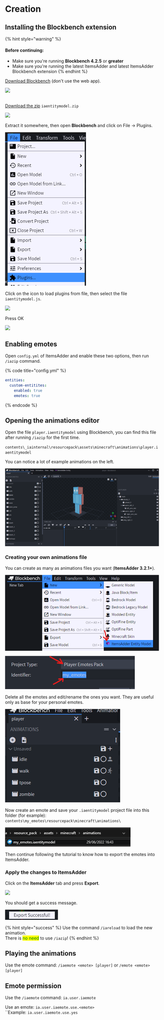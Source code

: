 # Creation

## Installing the Blockbench extension

{% hint style="warning" %}
#### Before continuing:

* Make sure you're running **Blockbench 4.2.5** or **greater**
* Make sure you're running the latest ItemsAdder and latest ItemsAdder Blockbench extension
{% endhint %}

[Download Blockbench](https://www.blockbench.net/) (don't use the web app).

![](<../../../.gitbook/assets/image (98) (1).png>)

\
[Download the zip](https://github.com/LoneDev6/itemsadder-entity/releases) `iaentitymodel.zip`

![](<../../../.gitbook/assets/image (61).png>)

Extract it somewhere, then open **Blockbench** and click on File -> Plugins.

![](<../../../.gitbook/assets/image (48) (1) (1).png>)

Click on the icon to load plugins from file, then select the file `iaentitymodel.js`.

![](<../../../.gitbook/assets/image (74) (1) (1).png>)

Press OK

![](<../../../.gitbook/assets/image (71).png>)

## Enabling emotes

Open `config.yml` of ItemsAdder and enable these two options, then run `/iazip` command.

{% code title="config.yml" %}
```yaml
entities:
  custom-entitites:
    enabled: true
    emotes: true
```
{% endcode %}

## Opening the animations editor

Open the file `player.iaentitymodel` using Blockbench, you can find this file after running `/iazip` for the first time.

`contents\_iainternal\resourcepack\assets\minecraft\animations\player.iaentitymodel`

You can notice a lot of example animations on the left.

![](<../../../.gitbook/assets/image (51) (3).png>)

### Creating your own animations file

You can create as many as animations files you want (**ItemsAdder 3.2.1+**).

![](<../../../.gitbook/assets/image (62).png>)

![](<../../../.gitbook/assets/image (82).png>)

Delete all the emotes and edit/rename the ones you want. They are useful only as base for your personal emotes.

![](<../../../.gitbook/assets/image (68).png>)

Now create an emote and save your `.iaentitymodel` project file into this folder (for example):\
`contents\my_emotes\resourcepack\minecraft\animations\`

![](<../../../.gitbook/assets/image (95).png>)

Then continue following the tutorial to know how to export the emotes into ItemsAdder.

### Apply the changes to ItemsAdder

Click on the **ItemsAdder** tab and press **Export**.

![](<../../../.gitbook/assets/image (100).png>)

You should get a success message.

![](<../../../.gitbook/assets/image (81) (1).png>)

{% hint style="success" %}
Use the command `/iareload` to load the new animation.\
There is <mark style="color:green;">no need</mark> to use `/iazip`!
{% endhint %}

## Playing the animations

Use the emote command: `/iaemote <emote> [player]` or `/emote <emote> [player]`

## Emote permission

Use the `/iaemote` command: `ia.user.iaemote`

Use an emote: `ia.user.iaemote.use.<emote>`\
\`\`Example: `ia.user.iaemote.use.yes`
